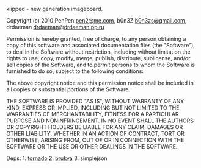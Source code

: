 klipped - new generation imageboard.

Copyright (c) 2010 PenPen <pen2@me.com>, b0n3Z <b0n3zs@gmail.com>, drdaeman <drdaeman@drdaeman.pp.ru>

Permission is hereby granted, free of charge, to any person obtaining a copy
of this software and associated documentation files (the "Software"), to deal
in the Software without restriction, including without limitation the rights
to use, copy, modify, merge, publish, distribute, sublicense, and/or sell
copies of the Software, and to permit persons to whom the Software is
furnished to do so, subject to the following conditions:

The above copyright notice and this permission notice shall be included in
all copies or substantial portions of the Software.

THE SOFTWARE IS PROVIDED "AS IS", WITHOUT WARRANTY OF ANY KIND, EXPRESS OR
IMPLIED, INCLUDING BUT NOT LIMITED TO THE WARRANTIES OF MERCHANTABILITY,
FITNESS FOR A PARTICULAR PURPOSE AND NONINFRINGEMENT. IN NO EVENT SHALL THE
AUTHORS OR COPYRIGHT HOLDERS BE LIABLE FOR ANY CLAIM, DAMAGES OR OTHER
LIABILITY, WHETHER IN AN ACTION OF CONTRACT, TORT OR OTHERWISE, ARISING FROM,
OUT OF OR IN CONNECTION WITH THE SOFTWARE OR THE USE OR OTHER DEALINGS IN
THE SOFTWARE.

Deps:
	1. [tornado](http://www.tornadoweb.org)
	2. [brukva](https://github.com/kmerenkov/brukva/)
	3. simplejson
